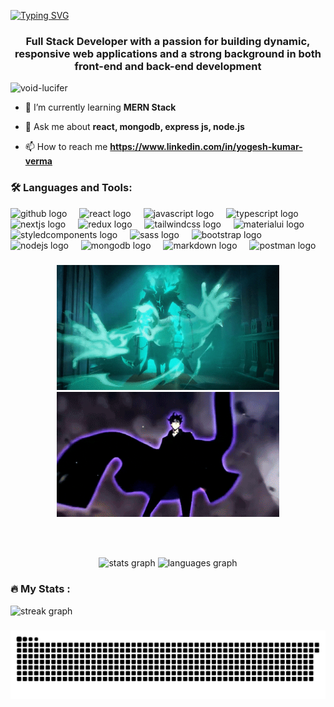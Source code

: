 [![Typing SVG](https://readme-typing-svg.herokuapp.com?font=Ubuntu&weight=500&size=24&pause=1000&color=625DF5&vCenter=true&random=true&width=435&lines=Hi+%F0%9F%91%8B%F0%9F%8F%BC+I'm+Yogesh+Kumar+Verma)](https://github.io/void-lucifer)

<h3 align="center">Full Stack Developer with a passion for building dynamic, responsive web applications and a strong background in both front-end and back-end development</h3>

<p align="left"> <img src="https://komarev.com/ghpvc/?username=void-lucifer&label=Profile%20views&color=0e75b6&style=flat" alt="void-lucifer" /> </p>

- 🌱 I’m currently learning **MERN Stack**

- 💬 Ask me about **react, mongodb, express js, node.js**

- 📫 How to reach me **https://www.linkedin.com/in/yogesh-kumar-verma**

###

<h3 align="left">🛠 Languages and Tools:</h3>

<div align="left">
  <img src="https://skillicons.dev/icons?i=github" height="40" alt="github logo"  />
  <img width="12" />
  <img src="https://skillicons.dev/icons?i=react" height="40" alt="react logo"  />
  <img width="12" />
  <img src="https://skillicons.dev/icons?i=js" height="40" alt="javascript logo"  />
  <img width="12" />
  <img src="https://skillicons.dev/icons?i=ts" height="40" alt="typescript logo"  />
  <img width="12" />
  <img src="https://skillicons.dev/icons?i=nextjs" height="40" alt="nextjs logo"  />
  <img width="12" />
  <img src="https://skillicons.dev/icons?i=redux" height="40" alt="redux logo"  />
  <img width="12" />
  <img src="https://skillicons.dev/icons?i=tailwind" height="40" alt="tailwindcss logo"  />
  <img width="12" />
  <img src="https://skillicons.dev/icons?i=materialui" height="40" alt="materialui logo"  />
  <img width="12" />
  <img src="https://skillicons.dev/icons?i=styledcomponents" height="40" alt="styledcomponents logo"  />
  <img width="12" />
  <img src="https://skillicons.dev/icons?i=sass" height="40" alt="sass logo"  />
  <img width="12" />
  <img src="https://skillicons.dev/icons?i=bootstrap" height="40" alt="bootstrap logo"  />
  <img width="12" />
  <img src="https://skillicons.dev/icons?i=nodejs" height="40" alt="nodejs logo"  />
  <img width="12" />
  <img src="https://skillicons.dev/icons?i=mongodb" height="40" alt="mongodb logo"  />
  <img width="12" />
  <img src="https://skillicons.dev/icons?i=md" height="40" alt="markdown logo"  />
  <img width="12" />
  <img src="https://skillicons.dev/icons?i=postman" height="40" alt="postman logo"  />
</div>


###

<div align="center">
  <img height="200" src="https://github.com/void-lucifer/void-lucifer/blob/main/assets/Tresh-lol.gif"  />
  <img height="200" src="https://github.com/void-lucifer/void-lucifer/blob/main/assets/Sung-Jin-Woo.gif"  />
</div>


###

<br clear="both">

###

<div align="center">
  <img src="https://github-readme-stats.vercel.app/api?username=void-lucifer&hide_title=false&hide_rank=false&show_icons=true&include_all_commits=true&count_private=true&disable_animations=false&theme=dracula&locale=en&hide_border=false&order=1" height="150" alt="stats graph"  />
  <img src="https://github-readme-stats.vercel.app/api/top-langs?username=void-lucifer&locale=en&hide_title=false&layout=compact&card_width=320&langs_count=5&theme=dracula&hide_border=false&order=2" height="150" alt="languages graph"  />
</div>

###

<h3 align="left">🔥   My Stats :</h3>

<div align="left">
  <img src="https://streak-stats.demolab.com?user=maurodesouza&locale=en&mode=daily&theme=dark&hide_border=false&border_radius=5&order=3" height="220" alt="streak graph"  />
</div>

###

<img src="https://raw.githubusercontent.com/void-lucifer/void-lucifer/output/snake.svg" alt="Snake animation" />

###
